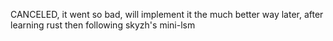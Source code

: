 CANCELED, it went so bad, will implement it the much better way later, after learning rust then following skyzh's mini-lsm 
